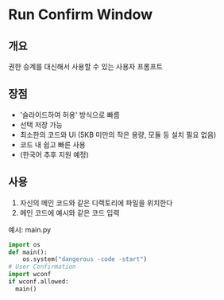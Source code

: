 # Run Confirm Window
## 개요
권한 승계를 대신해서 사용할 수 있는 사용자 프롬프트

## 장점
 - '슬라이드하여 허용' 방식으로 빠름
 - 선택 저장 가능
 - 최소한의 코드와 UI (5KB 미만의 작은 용량, 모듈 등 설치 필요 없음)
 - 코드 내 쉽고 빠른 사용
 - (한국어 추후 지원 예정)

## 사용
 1. 자신의 메인 코드와 같은 디렉토리에 파일을 위치한다
 2. 메인 코드에 예시와 같은 코드 입력

예시: 
main.py
```py
import os
def main():
    os.system("dangerous -code -start")
# User Confirmation
import wconf
if wconf.allowed:
  main()
```
